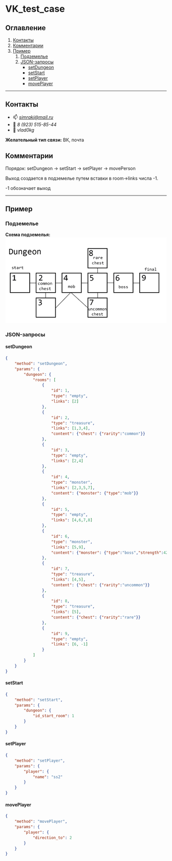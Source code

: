# VK_test_case

## Оглавление
1. [Контакты](https://github.com/Simraki/VK_test_case#Контакты)
2. [Комментарии](https://github.com/Simraki/VK_test_case#Комментарии)
3. [Пример](https://github.com/Simraki/VK_test_case#Пример)
    1. [Подземелье](https://github.com/Simraki/VK_test_case#Подземелье)
    2. [JSON-запросы](https://github.com/Simraki/VK_test_case#JSON-запросы)
        - [setDungeon](https://github.com/Simraki/VK_test_case#setDungeon)
        - [setStart](https://github.com/Simraki/VK_test_case#setStart)
        - [setPlayer](https://github.com/Simraki/VK_test_case#setPlayer)
        - [movePlayer](https://github.com/Simraki/VK_test_case#movePlayer)

____

## Контакты
- :mailbox: *simraki@mail.ru*
- :iphone: *8 (923) 515-85-44*
- :speech_balloon: *vlad0kg*

**Желательный тип связи:** ВК, почта

## Комментарии
Порядок: setDungeon -> setStart -> setPlayer -> movePerson

Выход создается в подземелье путем вставки в room->links числа -1.

-1 обозначает выход

____
## Пример
### Подземелье

**Схема подземелья:**
![Схема подземелья](https://github.com/Simraki/VK_test_case/blob/master/EXAMPLE/example.png)

### JSON-запросы 
#### setDungeon

```json
{
    "method": "setDungeon",
    "params": {
        "dungeon": {
            "rooms": [
                {
                    "id": 1,
                    "type": "empty",
                    "links": [2]
                },
                {
                    "id": 2,
                    "type": "treasure",
                    "links": [1,3,4],
                    "content": {"chest": {"rarity":"common"}}
                },
                {
                    "id": 3,
                    "type": "empty",
                    "links": [2,4]
                },
                {
                    "id": 4,
                    "type": "monster",
                    "links": [2,3,5,7],
                    "content": {"monster": {"type":"mob"}}
                },
                {
                    "id": 5,
                    "type": "empty",
                    "links": [4,6,7,8]
                },
                {
                    "id": 6,
                    "type": "monster",
                    "links": [5,9],
                    "content": {"monster": {"type":"boss","strength":42,"reduction":4}}
                },
                {
                    "id": 7,
                    "type": "treasure",
                    "links": [4,5],
                    "content": {"chest": {"rarity":"uncommon"}}
                },
                {
                    "id": 8,
                    "type": "treasure",
                    "links": [5],
                    "content": {"chest": {"rarity":"rare"}}
                },
                {
                    "id": 9,
                    "type": "empty",
                    "links": [6, -1]
                }
            ]
        }
    }
}
```

#### setStart

```json
{
    "method": "setStart",
    "params": {
        "dungeon": {
            "id_start_room": 1
        }
    }
}
```

#### setPlayer

```json
{
    "method": "setPlayer",
    "params": {
        "player": {
            "name": "ss2"
        }
    }
}
```

#### movePlayer

```json
{
    "method": "movePlayer",
    "params": {
        "player": {
            "direction_to": 2
        }
    }
}
```
